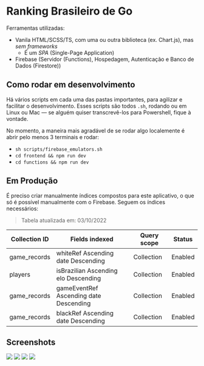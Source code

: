 # Ranking Brasileiro de Go

Ferramentas utilizadas:

- Vanila HTML/SCSS/TS, com uma ou outra biblioteca (ex. Chart.js), mas _sem frameworks_
  - É um _SPA_ (Single-Page Application)
- Firebase (Servidor (Functions), Hospedagem, Autenticação e Banco de Dados (Firestore))

## Como rodar em desenvolvimento

Há vários scripts em cada uma das pastas importantes, para agilizar e facilitar o desenvolvimento. Esses scripts são todos `.sh`, rodando ou em Linux ou Mac &mdash; se alguém quiser transcrevê-los para Powershell, fique à vontade.

No momento, a maneira mais agradável de se rodar algo localemente é abrir pelo menos 3 terminais e rodar:

- `sh scripts/firebase_emulators.sh`
- `cd frontend && npm run dev`
- `cd functions && npm run dev`

## Em Produção

É preciso criar manualmente índices compostos para este aplicativo, o que só é possível manualmente com o Firebase. Seguem os índices necessários:

> Tabela atualizada em: 03/10/2022

| Collection ID | Fields indexed                         | Query scope | Status  |
| ------------- | -------------------------------------- | ----------- | ------- |
| game_records  | whiteRef Ascending date Descending     | Collection  | Enabled |
| players       | isBrazilian Ascending elo Descending   | Collection  | Enabled |
| game_records  | gameEventRef Ascending date Descending | Collection  | Enabled |
| game_records  | blackRef Ascending date Descending     | Collection  | Enabled |

## Screenshots

<img src="assets/Screenshot 1"/>
<img src="assets/Screenshot 2"/>
<img src="assets/Screenshot 3"/>
<img src="assets/Screenshot 4"/>
